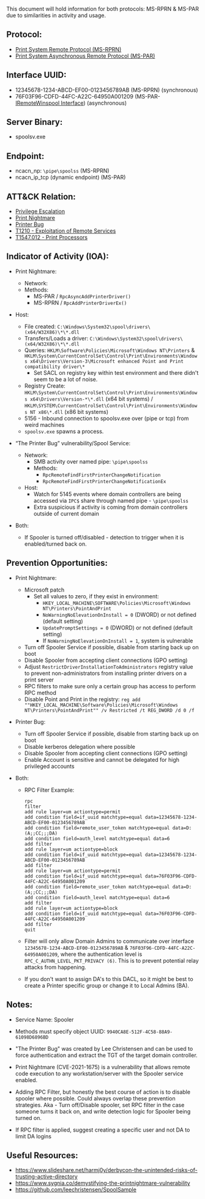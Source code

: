 This document will hold information for both protocols: MS-RPRN & MS-PAR due to similarities in activity and usage. 

## Protocol:
* [Print System Remote Protocol (MS-RPRN)](https://docs.microsoft.com/en-us/openspecs/windows_protocols/ms-rprn/d42db7d5-f141-4466-8f47-0a4be14e2fc1)
* [Print System Asynchronous Remote Protocol (MS-PAR)](https://docs.microsoft.com/en-us/openspecs/windows_protocols/ms-par/695e3f9a-f83f-479a-82d9-ba260497c2d0)

## Interface UUID: 
* 12345678-1234-ABCD-EF00-0123456789AB (MS-RPRN) (synchronous)
* 76F03F96-CDFD-44FC-A22C-64950A001209 (MS-PAR- [IRemoteWinspool Interface](https://docs.microsoft.com/en-us/openspecs/windows_protocols/ms-par/8405f9fc-556b-4bb4-b9bb-08b1e96802f3)) (asynchronous)

## Server Binary: 
* spoolsv.exe

## Endpoint:
* ncacn_np: `\pipe\spoolss` (MS-RPRN)
* ncacn_ip_tcp (dynamic endpoint) (MS-PAR)


## ATT&CK Relation:
* [Privilege Escalation](https://attack.mitre.org/tactics/TA0004/)
* [Print Nightmare](https://msrc.microsoft.com/update-guide/vulnerability/CVE-2021-34527)
* [Printer Bug](https://github.com/leechristensen/SpoolSample)
* [T1210 - Exploitation of Remote Services](https://attack.mitre.org/techniques/T1210/)
* [T1547.012 - Print Processors](https://attack.mitre.org/techniques/T1547/012/)


## Indicator of Activity (IOA):
* Print Nightmare:
  * Network:  
  * Methods:
    * MS-PAR / `RpcAsyncAddPrinterDriver()`
    * MS-RPRN / `RpcAddPrinterDriverEx()`

* Host: 
  * File created: `C:\Windows\System32\spool\drivers\(x64/W32X86)\*\*.dll`
  * Transfers/Loads a driver: `C:\Windows\System32\spool\drivers\(x64/W32X86)\*\*.dll`
  * Queries: `HKLM\Software\Policies\Microsoft\Windows NT\Printers` & `HKLM\System\CurrentControlSet\Control\Print\Environments\Windows x64\Drivers\Version-3\Microsoft enhanced Point and Print compatibility driver\*` 
    * Set SACL on registry key within test environment and there didn't seem to be a lot of noise. 
  * Registry Create: `HKLM\System\CurrentControlSet\Control\Print\Environments\Windows x64\Drivers\Version-*\*.dll` (x64 bit systems) / `HKLM\SYSTEM\CurrentControlSet\Control\Print\Environments\Windows NT x86\*.dll` (x86 bit systems)
  * 5156 - Inbound connection to spoolsv.exe over (pipe or tcp) from weird machines
  * `spoolsv.exe` spawns a process. 


* “The Printer Bug” vulnerability/Spool Service:
  * Network: 
    * SMB activity over named pipe: `\pipe\spoolss` 
    * Methods:
      *  `RpcRemoteFindFirstPrinterChangeNotification`
      *  `RpcRemoteFindFirstPrinterChangeNotificationEx`
  * Host: 
    * Watch for 5145 events where domain controllers are being accessed via `IPC$` share through named pipe - `\pipe\spoolss`
    * Extra suspicious if activity is coming from domain controllers outside of current domain

* Both: 
  * If Spooler is turned off/disabled - detection to trigger when it is enabled/turned back on. 

## Prevention Opportunities: 
* Print Nightmare: 
  * Microsoft patch
    * Set all values to zero, if they exist in environment:
        * `HKEY_LOCAL_MACHINE\SOFTWARE\Policies\Microsoft\Windows NT\Printers\PointAndPrint`
        * `NoWarningNoElevationOnInstall = 0` (DWORD) or not defined (default setting)
        * `UpdatePromptSettings = 0` (DWORD) or not defined (default setting)
        * If `NoWarningNoElevationOnInstall = 1`, system is vulnerable
  * Turn off Spooler Service if possible, disable from starting back up on boot
  * Disable Spooler from accepting client connections (GPO setting)
  * Adjust `RestrictDriverInstallationToAdministrators` registry value to prevent non-administrators from installing printer drivers on a print server
  * RPC filters to make sure only a certain group has access to perform RPC method
  * Disable Point and Print in the registry: `reg add ""HKEY_LOCAL_MACHINE\Software\Policies\Microsoft\Windows NT\Printers\PointAndPrint"" /v Restricted /t REG_DWORD /d 0 /f`

* Printer Bug:
  * Turn off Spooler Service if possible, disable from starting back up on boot
  *  Disable kerberos delegation where possible
  *  Disable Spooler from accepting client connections (GPO setting)
  *  Enable Account is sensitive and cannot be delegated for high privileged accounts

* Both: 
  * RPC Filter Example: 
    ```
    rpc
    filter
    add rule layer=um actiontype=permit
    add condition field=if_uuid matchtype=equal data=12345678-1234-ABCD-EF00-0123456789AB
    add condition field=remote_user_token matchtype=equal data=D:(A;;CC;;;DA)
    add condition field=auth_level matchtype=equal data=6
    add filter
    add rule layer=um actiontype=block
    add condition field=if_uuid matchtype=equal data=12345678-1234-ABCD-EF00-0123456789AB
    add filter
    add rule layer=um actiontype=permit
    add condition field=if_uuid matchtype=equal data=76F03F96-CDFD-44FC-A22C-64950A001209
    add condition field=remote_user_token matchtype=equal data=D:(A;;CC;;;DA)
    add condition field=auth_level matchtype=equal data=6
    add filter
    add rule layer=um actiontype=block
    add condition field=if_uuid matchtype=equal data=76F03F96-CDFD-44FC-A22C-64950A001209
    add filter
    quit
    ```
  * Filter will only allow Domain Admins to communicate over interface `12345678-1234-ABCD-EF00-0123456789AB` & `76F03F96-CDFD-44FC-A22C-64950A001209`, where the authentication level is `RPC_C_AUTHN_LEVEL_PKT_PRIVACY (6)`. This is to prevent potential relay attacks from happening. 

  * If you don't want to assign DA's to this DACL, so it might be best to create a Printer specific group or change it to Local Admins (BA).

## Notes: 
* Service Name: Spooler

* Methods must specify object UUID: `9940CA8E-512F-4C58-88A9-61098D6896BD`

* "The Printer Bug" was created by Lee Christensen and can be used to force authentication and extract the TGT of the target domain controller.

* Print Nightmare (CVE-2021-1675) is a vulnerability that allows remote code execution to any workstation/server with the Spooler service enabled.  

* Adding RPC Filter, but honestly the best course of action is to disable spooler where possible. Could always overlap these prevention strategies. Aka - Turn off/Disable spooler, set RPC filter in the case someone turns it back on, and write detection logic for Spooler being turned on.

* If RPC filter is applied, suggest creating a specific user and not DA to limit DA logins



## Useful Resources: 
* https://www.slideshare.net/harmj0y/derbycon-the-unintended-risks-of-trusting-active-directory
* https://www.sygnia.co/demystifying-the-printnightmare-vulnerability
* https://github.com/leechristensen/SpoolSample

